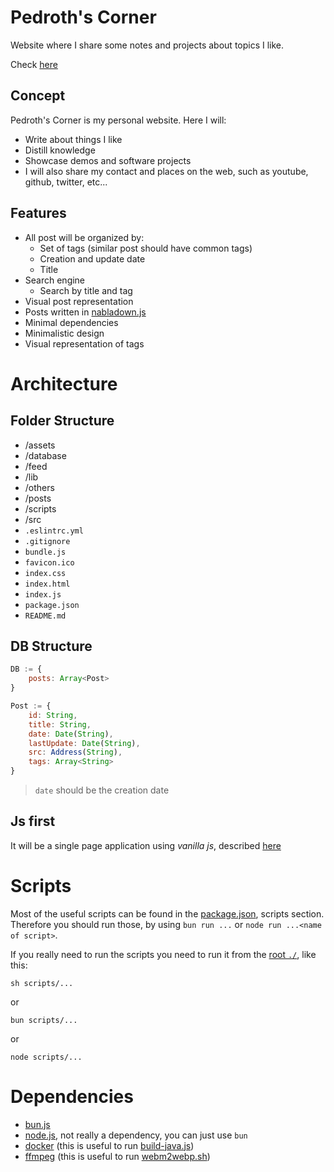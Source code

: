 # Pedroth's Corner

Website where I share some notes and projects about topics I like.

Check [here](https://pedroth.github.io/)

## Concept

Pedroth's Corner is my personal website. Here I will:

- Write about things I like
- Distill knowledge
- Showcase demos and software projects
- I will also share my contact and places on the web, such as youtube, github, twitter, etc...

## Features

- All post will be organized by:
  - Set of tags (similar post should have common tags)
  - Creation and update date
  - Title
- Search engine
  - Search by title and tag
- Visual post representation
- Posts written in [nabladown.js](https://github.com/pedroth/nabladown.js)
- Minimal dependencies
- Minimalistic design
- Visual representation of tags

# Architecture

## Folder Structure
- /assets
- /database
- /feed
- /lib
- /others
- /posts
- /scripts
- /src
- `.eslintrc.yml`
- `.gitignore`
- `bundle.js`
- `favicon.ico`
- `index.css`
- `index.html`
- `index.js`
- `package.json`
- `README.md`

## DB Structure

```javascript
DB := {
    posts: Array<Post>
}

Post := {
	id: String,
	title: String,
	date: Date(String),
	lastUpdate: Date(String),
	src: Address(String),
	tags: Array<String>
}
```

> `date` should be the creation date

## Js first

It will be a single page application using _vanilla js_, described [here](/src)

# Scripts

Most of the useful scripts can be found in the [package.json](./package.json), scripts section. Therefore you should run those, by using `bun run ...` or `node run ...<name of script>`.

If you really need to run the scripts you need to run it from the [root `./`](./), like this:

`sh scripts/...`

or 

`bun scripts/...`

or

`node scripts/...`

# Dependencies

- [bun.js](https://bun.sh/)
- [node.js](https://nodejs.org/), not really a dependency, you can just use `bun`
- [docker](https://www.docker.com/) (this is useful to run [build-java.js](./scripts/build-java.js))
- [ffmpeg](https://www.ffmpeg.org/) (this is useful to run [webm2webp.sh](./scripts/webm2webp.sh))